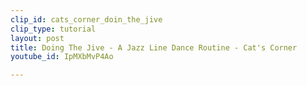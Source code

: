 ```yaml
---
clip_id: cats_corner_doin_the_jive
clip_type: tutorial
layout: post
title: Doing The Jive - A Jazz Line Dance Routine - Cat's Corner
youtube_id: IpMXbMvP4Ao

---
```



